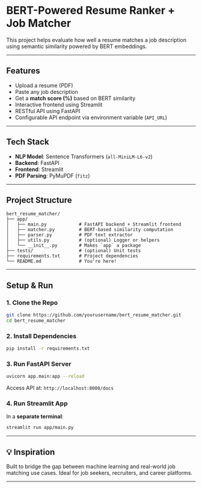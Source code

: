 # BERT-Powered Resume Ranker + Job Matcher

This project helps evaluate how well a resume matches a job description using semantic similarity powered by BERT embeddings.

---

## Features
- Upload a resume (PDF)
- Paste any job description
- Get a **match score (%)** based on BERT similarity
- Interactive frontend using Streamlit
- RESTful API using FastAPI
- Configurable API endpoint via environment variable (`API_URL`)

---

## Tech Stack
- **NLP Model**: Sentence Transformers (`all-MiniLM-L6-v2`)
- **Backend**: FastAPI
- **Frontend**: Streamlit
- **PDF Parsing**: PyMuPDF (`fitz`)

---

## Project Structure
```
bert_resume_matcher/
├── app/
│   ├── main.py            # FastAPI backend + Streamlit frontend
│   ├── matcher.py         # BERT-based similarity computation
│   ├── parser.py          # PDF text extractor
│   ├── utils.py           # (optional) Logger or helpers
│   └── __init__.py        # Makes `app` a package
├── tests/                 # (optional) Unit tests
├── requirements.txt       # Project dependencies
└── README.md              # You're here!
```

---

## Setup & Run
### 1. Clone the Repo
```bash
git clone https://github.com/yourusername/bert_resume_matcher.git
cd bert_resume_matcher
```

### 2. Install Dependencies
```bash
pip install -r requirements.txt
```

### 3. Run FastAPI Server
```bash
uvicorn app.main:app --reload
```
Access API at: `http://localhost:8000/docs`

### 4. Run Streamlit App
In a **separate terminal**:
```bash
streamlit run app/main.py
```

---

## 💡 Inspiration
Built to bridge the gap between machine learning and real-world job matching use cases. Ideal for job seekers, recruiters, and career platforms.

---
